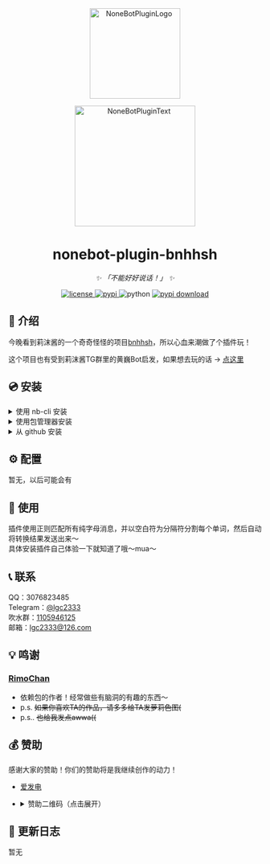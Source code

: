 <div align="center">
  <a href="https://v2.nonebot.dev/store"><img src="https://github.com/A-kirami/nonebot-plugin-template/blob/resources/nbp_logo.png" width="180" height="180" alt="NoneBotPluginLogo"></a>
  <br>
  <p><img src="https://github.com/A-kirami/nonebot-plugin-template/blob/resources/NoneBotPlugin.svg" width="240" alt="NoneBotPluginText"></p>
</div>

<div align="center">

# nonebot-plugin-bnhhsh

_✨ 「不能好好说话！」 ✨_


<a href="./LICENSE">
    <img src="https://img.shields.io/github/license/lgc2333/nonebot-plugin-bnhhsh.svg" alt="license">
</a>
<a href="https://pypi.python.org/pypi/nonebot-plugin-bnhhsh">
    <img src="https://img.shields.io/pypi/v/nonebot-plugin-bnhhsh.svg" alt="pypi">
</a>
<img src="https://img.shields.io/badge/python-3.8+-blue.svg" alt="python">
<a href="https://pypi.python.org/pypi/nonebot-plugin-bnhhsh">
    <img src="https://img.shields.io/pypi/dm/nonebot-plugin-bnhhsh" alt="pypi download">
</a>

</div>

## 📖 介绍

今晚看到莉沫酱的一个奇奇怪怪的项目[bnhhsh](https://github.com/RimoChan/bnhhsh)，所以心血来潮做了个插件玩！

这个项目也有受到莉沫酱TG群里的黄巍Bot启发，如果想去玩的话 -> [点这里](https://t.me/+0mv0KLEw4TY5Mzdl)

## 💿 安装

<details>
<summary>使用 nb-cli 安装</summary>
在 nonebot2 项目的根目录下打开命令行, 输入以下指令即可安装

    nb plugin install nonebot-plugin-bnhhsh

</details>

<details>
<summary>使用包管理器安装</summary>
在 nonebot2 项目的插件目录下, 打开命令行, 根据你使用的包管理器, 输入相应的安装命令

<details>
<summary>pip</summary>

    pip install nonebot-plugin-bnhhsh
</details>
<details>
<summary>pdm</summary>

    pdm add nonebot-plugin-bnhhsh
</details>
<details>
<summary>poetry</summary>

    poetry add nonebot-plugin-bnhhsh
</details>
<details>
<summary>conda</summary>

    conda install nonebot-plugin-bnhhsh
</details>

打开 nonebot2 项目的 `bot.py` 文件, 在其中写入

    nonebot.load_plugin('nonebot_plugin_bnhhsh')

</details>

<details>
<summary>从 github 安装</summary>
在 nonebot2 项目的插件目录下, 打开命令行, 输入以下命令克隆此储存库

    git clone https://github.com/lgc2333/nonebot-plugin-bnhhsh.git

打开 nonebot2 项目的 `bot.py` 文件, 在其中写入

    nonebot.load_plugin('src.plugins.nonebot_plugin_bnhhsh')

</details>

## ⚙️ 配置

暂无，以后可能会有

<!--
在 nonebot2 项目的`.env`文件中添加下表中的必填配置

| 配置项 | 必填 | 默认值 | 说明 |
|:-----:|:----:|:----:|:----:|
| 配置项1 | 是 | 无 | 配置说明 |
| 配置项2 | 否 | 无 | 配置说明 |
-->

## 🎉 使用

插件使用正则匹配所有纯字母消息，并以空白符为分隔符分割每个单词，然后自动将转换结果发送出来～  
具体安装插件自己体验一下就知道了哦～mua～

<!--
### 指令表
| 指令 | 权限 | 需要@ | 范围 | 说明 |
|:-----:|:----:|:----:|:----:|:----:|
| 指令1 | 主人 | 否 | 私聊 |配置说明 |
| 指令2 | 群员 | 是 | 群聊 |配置说明 |
### 效果图
如果有效果图的话
-->

## 📞 联系

QQ：3076823485  
Telegram：[@lgc2333](https://t.me/lgc2333)  
吹水群：[1105946125](https://jq.qq.com/?_wv=1027&k=Z3n1MpEp)  
邮箱：<lgc2333@126.com>

## 💡 鸣谢

### [RimoChan](https://github.com/RimoChan/)

- 依赖包的作者！经常做些有脑洞的有趣的东西～
- p.s. ~~如果你喜欢TA的作品，请多多给TA发萝莉色图(~~
- p.s.. ~~也给我发点awwa((~~

## 💰 赞助

感谢大家的赞助！你们的赞助将是我继续创作的动力！

- [爱发电](https://afdian.net/@lgc2333)
- <details>
    <summary>赞助二维码（点击展开）</summary>

  ![讨饭](https://raw.githubusercontent.com/lgc2333/ShigureBotMenu/master/src/imgs/sponsor.png)

  </details>

## 📝 更新日志

暂无
